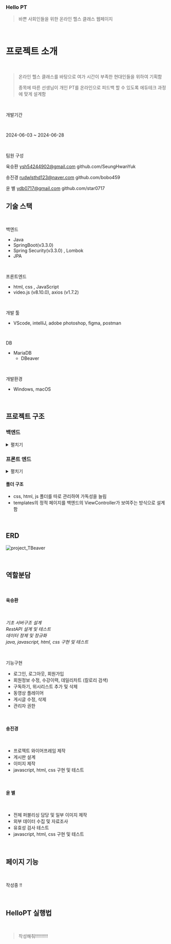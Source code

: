 ### Hello PT

> 바쁜 사회인들을 위한 온라인 헬스 클래스 웹페이지

<br>

# 프로젝트 소개

<br>

>온라인 헬스 클래스를 바탕으로 여가 시간이 부족한 현대인들을 위하여 기획함
>
>종목에 따른 선생님이 개인 PT를 온라인으로 피드백 할 수 있도록 에듀테크 과정에 맞게 설계함

<br>

개발기간

<br>

2024-06-03 ~ 2024-06-28 

<br>

팀원 구성
<br>

육승환 ysh54244902@gmail.com github.com/SeungHwanYuk
<br>

송진경 rudwlsthd123@naver.com github.com/bobo459
<br>

윤 별 ydb0717@gmail.com github.com/star0717
<br>

## 기술 스택

<br>

백엔드
- Java
- SpringBoot(v3.3.0)
- Spring Security(v3.3.0) , Lombok
- JPA

<br>

프론트엔드 
- html, css , JavaScript
- video.js (v8.10.0), axios (v1.7.2)

<br>

개발 툴
- VScode, intelliJ, adobe photoshop, figma, postman
  
<br>

DB
- MariaDB
  - DBeaver
 
<br>

개발환경
- Windows, macOS

<br>

## 프로젝트 구조

### 백엔드

<details>
  <summary>펼치기</summary>

```
main
 ┣ java
 ┃ ┗ LAEH
 ┃ ┃ ┗ LAEH_project
 ┃ ┃ ┃ ┣ 📂config
 ┃ ┃ ┃ ┃ ┣ SecurityConfig.java
 ┃ ┃ ┃ ┃ ┗ WebConfig.java
 ┃ ┃ ┃ ┣ 📂controller
 ┃ ┃ ┃ ┃ ┣ BoardController.java
 ┃ ┃ ┃ ┃ ┣ CalorieDataController.java
 ┃ ┃ ┃ ┃ ┣ ContentsController.java
 ┃ ┃ ┃ ┃ ┣ LectureController.java
 ┃ ┃ ┃ ┃ ┣ MemoController.java
 ┃ ┃ ┃ ┃ ┣ PostController.java
 ┃ ┃ ┃ ┃ ┣ SubscribeController.java
 ┃ ┃ ┃ ┃ ┣ TeacherController.java
 ┃ ┃ ┃ ┃ ┣ UserController.java
 ┃ ┃ ┃ ┃ ┣ VideoController.java
 ┃ ┃ ┃ ┃ ┗ ViewController.java
 ┃ ┃ ┃ ┣ 📂dto
 ┃ ┃ ┃ ┃ ┣ BaseResponse.java
 ┃ ┃ ┃ ┃ ┣ MemoDto.java
 ┃ ┃ ┃ ┃ ┣ PostDto.java
 ┃ ┃ ┃ ┃ ┣ SessionDto.java
 ┃ ┃ ┃ ┃ ┣ SubscribeDto.java
 ┃ ┃ ┃ ┃ ┗ UserDto.java
 ┃ ┃ ┃ ┣ 📂enumstatus
 ┃ ┃ ┃ ┃ ┗ ResultCode.java
 ┃ ┃ ┃ ┣ 📂exception
 ┃ ┃ ┃ ┃ ┣ CustomExceptionHandler.java
 ┃ ┃ ┃ ┃ ┣ InvalidRequestException.java
 ┃ ┃ ┃ ┃ ┣ MyAccessDeniedHandler.java
 ┃ ┃ ┃ ┃ ┣ MyAuthenticationEntryPoint.java
 ┃ ┃ ┃ ┃ ┗ ResourceNotFoundException.java
 ┃ ┃ ┃ ┣ 📂model
 ┃ ┃ ┃ ┃ ┣ 📂Enum
 ┃ ┃ ┃ ┃ ┃ ┣ Gender.java
 ┃ ┃ ┃ ┃ ┃ ┗ LectureCategory.java
 ┃ ┃ ┃ ┃ ┣ Authority.java
 ┃ ┃ ┃ ┃ ┣ Board.java
 ┃ ┃ ┃ ┃ ┣ CalorieData.java
 ┃ ┃ ┃ ┃ ┣ Contents.java
 ┃ ┃ ┃ ┃ ┣ Grade.java
 ┃ ┃ ┃ ┃ ┣ LearnedContents.java
 ┃ ┃ ┃ ┃ ┣ Lecture.java
 ┃ ┃ ┃ ┃ ┣ LectureDetail.java
 ┃ ┃ ┃ ┃ ┣ Liked.java
 ┃ ┃ ┃ ┃ ┣ Memo.java
 ┃ ┃ ┃ ┃ ┣ Post.java
 ┃ ┃ ┃ ┃ ┣ ReviewContents.java
 ┃ ┃ ┃ ┃ ┣ ReviewLecture.java
 ┃ ┃ ┃ ┃ ┣ Subscribe.java
 ┃ ┃ ┃ ┃ ┣ Teacher.java
 ┃ ┃ ┃ ┃ ┣ User.java
 ┃ ┃ ┃ ┃ ┗ Video.java
 ┃ ┃ ┃ ┣ 📂repository
 ┃ ┃ ┃ ┃ ┣ AuthorityRepository.java
 ┃ ┃ ┃ ┃ ┣ BoardRepository.java
 ┃ ┃ ┃ ┃ ┣ CalorieDataRepository.java
 ┃ ┃ ┃ ┃ ┣ ContentsRepository.java
 ┃ ┃ ┃ ┃ ┣ GradeRepository.java
 ┃ ┃ ┃ ┃ ┣ LearnedContentsRepository.java
 ┃ ┃ ┃ ┃ ┣ LectureDetailRepository.java
 ┃ ┃ ┃ ┃ ┣ LectureRepository.java
 ┃ ┃ ┃ ┃ ┣ MemoRepository.java
 ┃ ┃ ┃ ┃ ┣ PostRepository.java
 ┃ ┃ ┃ ┃ ┣ ReviewContentsRepository.java
 ┃ ┃ ┃ ┃ ┣ ReviewLectureRepository.java
 ┃ ┃ ┃ ┃ ┣ SubscribeRepository.java
 ┃ ┃ ┃ ┃ ┣ TeacherRepository.java
 ┃ ┃ ┃ ┃ ┣ UserRepository.java
 ┃ ┃ ┃ ┃ ┗ VideoRepository.java
 ┃ ┃ ┃ ┣ 📂service
 ┃ ┃ ┃ ┃ ┣ BoardService.java
 ┃ ┃ ┃ ┃ ┣ CalorieDataService.java
 ┃ ┃ ┃ ┃ ┣ ContentsService.java
 ┃ ┃ ┃ ┃ ┣ LectureService.java
 ┃ ┃ ┃ ┃ ┣ MemoService.java
 ┃ ┃ ┃ ┃ ┣ PostService.java
 ┃ ┃ ┃ ┃ ┣ SubscribeService.java
 ┃ ┃ ┃ ┃ ┣ TeacherService.java
 ┃ ┃ ┃ ┃ ┣ UserDetailService.java
 ┃ ┃ ┃ ┃ ┣ UserService.java
 ┃ ┃ ┃ ┃ ┗ VideoService.java
 ┃ ┃ ┃ ┗ LaehProjectApplication.java
 ┃ ┗ application.properties

```

</details>

### 프론트 엔드

<details>
  <summary>펼치기</summary>

```
main
 ┗ resources
 ┃ ┣ static
 ┃ ┃ ┣ 📂css
 ┃ ┃ ┃ ┣ board.css
 ┃ ┃ ┃ ┣ boardEdit.css
 ┃ ┃ ┃ ┣ boardRead.css
 ┃ ┃ ┃ ┣ classDetail.css
 ┃ ┃ ┃ ┣ dailyChart.css
 ┃ ┃ ┃ ┣ eventpage.css
 ┃ ┃ ┃ ┣ join.css
 ┃ ┃ ┃ ┣ lecturePlayer.css
 ┃ ┃ ┃ ┣ login.css
 ┃ ┃ ┃ ┣ style.css
 ┃ ┃ ┃ ┣ teacherInfoCheck.css
 ┃ ┃ ┃ ┣ userInfoCheck.css
 ┃ ┃ ┃ ┗ writeAdmin.css
 ┃ ┃ ┣ 📂html
 ┃ ┃ ┃ ┣ cart.html
 ┃ ┃ ┃ ┣ classDetail.html
 ┃ ┃ ┃ ┣ healthClass.html
 ┃ ┃ ┃ ┣ index.html
 ┃ ┃ ┃ ┣ join.html
 ┃ ┃ ┃ ┣ login.html
 ┃ ┃ ┃ ┣ pilatesClass.html
 ┃ ┃ ┃ ┗ yogaClass.html
 ┃ ┃ ┣ 📂image
 ┃ ┃ ┃ ┣ .
 ┃ ┃ ┃ ┣ .
 ┃ ┃ ┃ ┗ .
 ┃ ┃ ┣ 📂js
 ┃ ┃ ┃ ┣ adminPage.js
 ┃ ┃ ┃ ┣ board.js
 ┃ ┃ ┃ ┣ boardEdit.js
 ┃ ┃ ┃ ┣ boardRead.js
 ┃ ┃ ┃ ┣ calorieDetail.js
 ┃ ┃ ┃ ┣ caloriePage.js
 ┃ ┃ ┃ ┣ cart.js
 ┃ ┃ ┃ ┣ classDetail.js
 ┃ ┃ ┃ ┣ cookie.js
 ┃ ┃ ┃ ┣ courseHistory.js
 ┃ ┃ ┃ ┣ dailyChart.js
 ┃ ┃ ┃ ┣ editProfile.js
 ┃ ┃ ┃ ┣ healthClass.js
 ┃ ┃ ┃ ┣ index.js
 ┃ ┃ ┃ ┣ join.js
 ┃ ┃ ┃ ┣ lectureAdmin.js
 ┃ ┃ ┃ ┣ lecturePlayer.js
 ┃ ┃ ┃ ┣ login.js
 ┃ ┃ ┃ ┣ myPage.js
 ┃ ┃ ┃ ┣ Payment.js
 ┃ ┃ ┃ ┣ PaymentCheck.js
 ┃ ┃ ┃ ┣ paymentPopup.js
 ┃ ┃ ┃ ┣ pilatesClass.js
 ┃ ┃ ┃ ┣ reivew.js
 ┃ ┃ ┃ ┣ session.js
 ┃ ┃ ┃ ┣ teacherInfoCheck.js
 ┃ ┃ ┃ ┣ teacherInfoDetail.js
 ┃ ┃ ┃ ┣ userInfoCheck.js
 ┃ ┃ ┃ ┣ writeAdmin.js
 ┃ ┃ ┃ ┗ yogaClass.js
 ┃ ┣ 📂templates
 ┃ ┃ ┣ adminPage.html
 ┃ ┃ ┣ board.html
 ┃ ┃ ┣ boardEdit.html
 ┃ ┃ ┣ boardRead.html
 ┃ ┃ ┣ calorieDetail.html
 ┃ ┃ ┣ calorieSearch.html
 ┃ ┃ ┣ cart.html
 ┃ ┃ ┣ classDetail.html
 ┃ ┃ ┣ contentsByteacherBody.html
 ┃ ┃ ┣ courseHistory.html
 ┃ ┃ ┣ dailyChart.html
 ┃ ┃ ┣ editProfile.html
 ┃ ┃ ┣ eventPage.html
 ┃ ┃ ┣ findId.html
 ┃ ┃ ┣ findPassword.html
 ┃ ┃ ┣ healthClass.html
 ┃ ┃ ┣ index.html
 ┃ ┃ ┣ join.html
 ┃ ┃ ┣ lectureAdmin.html
 ┃ ┃ ┣ lecturePlayer.html
 ┃ ┃ ┣ login.html
 ┃ ┃ ┣ myPage.html
 ┃ ┃ ┣ Payment.html
 ┃ ┃ ┣ PaymentCheck.html
 ┃ ┃ ┣ PaymentPopUp.html
 ┃ ┃ ┣ pilatesClass.html
 ┃ ┃ ┣ reivew.html
 ┃ ┃ ┣ signupSuccess.html
 ┃ ┃ ┣ teacherInfoCheck.html
 ┃ ┃ ┣ userInfoCheck.html
 ┃ ┃ ┣ wishList.html
 ┃ ┃ ┣ writeAdmin.html
 ┃ ┃ ┗ yogaClass.html

 ```

</details>



#### 폴더 구조

- css, html, js 폴더를 따로 관리하여 가독성을 늘림
- templates의 정적 페이지를 백엔드의 ViewController가 보여주는 방식으로 설계함

<br>

## ERD
![project_TBeaver](https://github.com/user-attachments/assets/635e4dc2-18af-4d14-8e3c-c4be584339b6)

<br>

## 역할분담

<br>

#### 육승환

<br>

*기초 서버구조 설계 <br>
RestAPI 설계 및 테스트 <br>
데이터 정제 및 정규화 <br>
java, javascript, html, css 구현 및 테스트* 

<br>

기능구현
- 로그인, 로그아웃, 회원가입
- 회원정보 수정, 수강이력, 데일리차트 (칼로리 검색)
- 구독하기, 위시리스트 추가 및 삭제
- 동영상 플레이어
- 게시글 수정, 삭제
- 관리자 권한
  
<br>

#### 송진경

<br>

- 프로젝트 와이어프레임 제작
- 게시판 설계
- 이미지 제작
- javascript, html, css 구현 및 테스트

<br>

#### 윤 별

<br>

- 전체 퍼블리싱 담당 및 일부 이미지 제작
- 외부 데이터 수집 및 자료조사
- 유효성 검사 테스트
- javascript, html, css 구현 및 테스트

<br>


## 페이지 기능

<br>

작성중 !!

<br>

## HelloPT 실행법

<br>

>작성해줘!!!!!!!!!!
>

<br>
